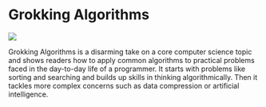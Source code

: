 # Grokking Algorithms

![](https://images-na.ssl-images-amazon.com/images/I/81RkzIXMFxL.jpg)

Grokking Algorithms is a disarming take on a core computer science topic and shows readers how to apply common algorithms to practical problems faced in the day-to-day life of a programmer. It starts with problems like sorting and searching and builds up skills in thinking algorithmically. Then it tackles more complex concerns such as data compression or artificial intelligence.

